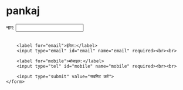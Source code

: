 # pankaj
<!DOCTYPE html>
<html>
<head>
    <title>फॉर्म उदाहरण</title>
</head>
<body>
    <form action="submit_form.php" method="post">
        <label for="name">नाम:</label>
        <input type="text" id="name" name="name" required><br><br>

        <label for="email">ईमेल:</label>
        <input type="email" id="email" name="email" required><br><br>

        <label for="mobile">मोबाइल:</label>
        <input type="tel" id="mobile" name="mobile" required><br><br>

        <input type="submit" value="सबमिट करें">
    </form>
</body>
</html>

